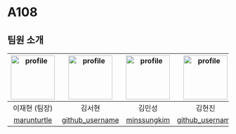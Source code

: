 # A108

## 팀원 소개

| <img alt="profile" src ="https://github.com/marunturtle.png" width ="100px"> | <img alt="profile" src ="https://github.com/github_username.png" width ="100px"> | <img alt="profile" src ="https://github.com/minssungkim.png" width ="100px"> | <img alt="profile" src ="https://github.com/github_username.png" width ="100px"> | <img alt="profile" src ="https://github.com/github_username.png" width ="100px"> | <img alt="profile" src ="https://github.com/jongwooo.png" width ="100px"> |
|:---:|:---:|:---:|:---:|:---:|:---:|
| 이재현 (팀장) | 김서현 | 김민성 | 김현진 | 임태호 | 한종우 |
| [marunturtle](https://github.com/marunturtle) | [github_username](https://github.com/github_username) | [minssungkim](https://github.com/minssungkim) | [github_username](https://github.com/github_username) | [github_username](https://github.com/github_username) | [jongwooo](https://github.com/jongwooo) |
